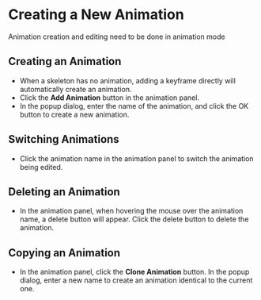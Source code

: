 # Creating a New Animation

Animation creation and editing need to be done in animation mode

## Creating an Animation
- When a skeleton has no animation, adding a keyframe directly will automatically create an animation.
- Click the **Add Animation** button in the animation panel.
- In the popup dialog, enter the name of the animation, and click the OK button to create a new animation.

## Switching Animations
- Click the animation name in the animation panel to switch the animation being edited.

## Deleting an Animation
- In the animation panel, when hovering the mouse over the animation name, a delete button will appear. Click the delete button to delete the animation.

## Copying an Animation
- In the animation panel, click the **Clone Animation** button. In the popup dialog, enter a new name to create an animation identical to the current one.